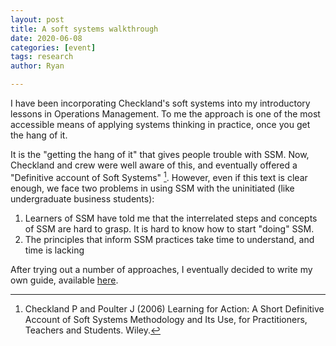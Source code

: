 ```yaml
---
layout: post
title: A soft systems walkthrough
date: 2020-06-08
categories: [event]
tags: research
author: Ryan

---
```


I have been incorporating Checkland's soft systems into my introductory lessons in Operations Management. To me the approach is one of the most accessible means of applying systems thinking in practice, once you get the hang of it.

It is the "getting the hang of it" that gives people trouble with SSM. Now, Checkland and crew were well aware of this, and eventually offered a "Definitive account of Soft Systems" [^fn1]. However, even if this text is clear enough, we face two problems in using SSM with the uninitiated (like undergraduate business students):
1. Learners of SSM have told me that the interrelated steps and concepts of SSM are hard to grasp. It is hard to know how to start "doing" SSM.
2. The principles that inform SSM practices take time to understand, and time is lacking

After trying out a number of approaches, I eventually decided to write my own guide, available <a href="assets/pdfSSMWalktrhough.pdf/">here</a>. 

[^fn1]:Checkland P and Poulter J (2006) Learning for Action: A Short Definitive Account of Soft Systems Methodology and Its Use, for Practitioners, Teachers and Students. Wiley.
